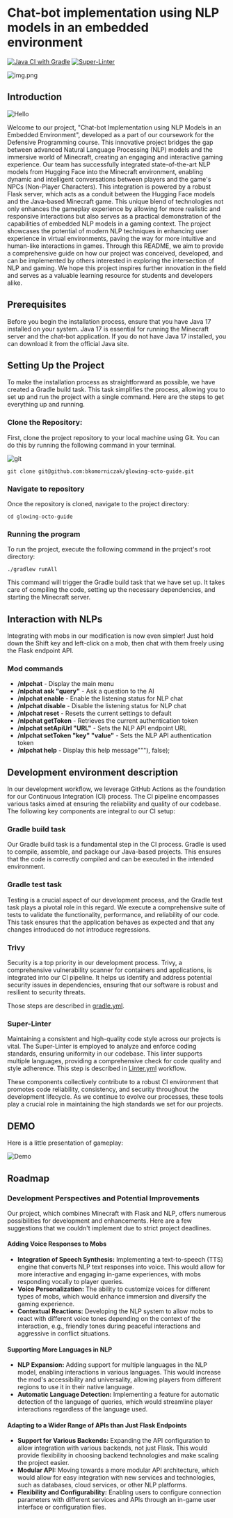 # Chat-bot implementation using NLP models in an embedded environment
[![Java CI with Gradle](https://github.com/bkomorniczak/glowing-octo-guide/actions/workflows/gradle.yml/badge.svg)](https://github.com/bkomorniczak/glowing-octo-guide/actions/workflows/gradle.yml) [![Super-Linter](https://github.com/bkomorniczak/glowing-octo-guide/actions/workflows/linter.yml/badge.svg)](https://github.com/marketplace/actions/super-linter)

![img.png](img.png)

## Introduction
![Hello](hello.gif)

Welcome to our project, "Chat-bot Implementation using NLP Models in an Embedded Environment", developed as a part of our coursework for the Defensive Programming course. This innovative project bridges the gap between advanced Natural Language Processing (NLP) models and the immersive world of Minecraft, creating an engaging and interactive gaming experience.
Our team has successfully integrated state-of-the-art NLP models from Hugging Face into the Minecraft environment, enabling dynamic and intelligent conversations between players and the game's NPCs (Non-Player Characters). This integration is powered by a robust Flask server, which acts as a conduit between the Hugging Face models and the Java-based Minecraft game.
This unique blend of technologies not only enhances the gameplay experience by allowing for more realistic and responsive interactions but also serves as a practical demonstration of the capabilities of embedded NLP models in a gaming context. 
The project showcases the potential of modern NLP techniques in enhancing user experience in virtual environments, paving the way for more intuitive and human-like interactions in games.
Through this README, we aim to provide a comprehensive guide on how our project was conceived, developed, and can be implemented by others interested in exploring the intersection of NLP and gaming. We hope this project inspires further innovation in the field and serves as a valuable learning resource for students and developers alike.

## Prerequisites
Before you begin the installation process, ensure that you have Java 17 installed on your system. Java 17 is essential for running the Minecraft server and the chat-bot application. If you do not have Java 17 installed, you can download it from the official Java site.
## Setting Up the Project
To make the installation process as straightforward as possible, we have created a Gradle build task. This task simplifies the process, allowing you to set up and run the project with a single command. Here are the steps to get everything up and running.
### Clone the Repository:
First, clone the project repository to your local machine using Git. You can do this by running the following command in your terminal.

![git](git.gif)

`git clone git@github.com:bkomorniczak/glowing-octo-guide.git`
### Navigate to repository
Once the repository is cloned, navigate to the project directory:

`cd glowing-octo-guide`
### Running the program
To run the project, execute the following command in the project's root directory:

`./gradlew runAll`

This command will trigger the Gradle build task that we have set up. It takes care of compiling the code, setting up the necessary dependencies, and starting the Minecraft server.

## Interaction with NLPs
Integrating with mobs in our modification is now even simpler! Just hold down the Shift key and left-click on a mob, then chat with them freely using the Flask endpoint API.
### Mod commands
- **/nlpchat** - Display the main menu
- **/nlpchat ask "query"** - Ask a question to the AI
- **/nlpchat enable** - Enable the listening status for NLP chat
- **/nlpchat disable** - Disable the listening status for NLP chat
- **/nlpchat reset** - Resets the current settings to default
- **/nlpchat getToken** - Retrieves the current authentication token
- **/nlpchat setApiUrl "URL"** - Sets the NLP API endpoint URL
- **/nlpchat setToken "key" "value"** - Sets the NLP API authentication token
- **/nlpchat help** - Display this help message"""), false);
## Development environment description
In our development workflow, we leverage GitHub Actions as the foundation for our Continuous Integration (CI) process. The CI pipeline encompasses various tasks aimed at ensuring the reliability and quality of our codebase. The following key components are integral to our CI setup:
### Gradle build task
Our Gradle build task is a fundamental step in the CI process. Gradle is used to compile, assemble, and package our Java-based projects. This ensures that the code is correctly compiled and can be executed in the intended environment.
### Gradle test task
Testing is a crucial aspect of our development process, and the Gradle test task plays a pivotal role in this regard. We execute a comprehensive suite of tests to validate the functionality, performance, and reliability of our code. This task ensures that the application behaves as expected and that any changes introduced do not introduce regressions.
### Trivy
Security is a top priority in our development process. Trivy, a comprehensive vulnerability scanner for containers and applications, is integrated into our CI pipeline. It helps us identify and address potential security issues in dependencies, ensuring that our software is robust and resilient to security threats.

Those steps are described in [gradle.yml](.github/workflows/gradle.yml).
### Super-Linter
Maintaining a consistent and high-quality code style across our projects is vital. The Super-Linter is employed to analyze and enforce coding standards, ensuring uniformity in our codebase. This linter supports multiple languages, providing a comprehensive check for code quality and style adherence.
This step is described in [Linter.yml](.github/workflows/linter.yml) workflow.

These components collectively contribute to a robust CI environment that promotes code reliability, consistency, and security throughout the development lifecycle. As we continue to evolve our processes, these tools play a crucial role in maintaining the high standards we set for our projects.

## DEMO
Here is a little presentation of gameplay:

![Demo](Demo.gif)

## Roadmap

### Development Perspectives and Potential Improvements

Our project, which combines Minecraft with Flask and NLP, offers numerous possibilities for development and enhancements. 
Here are a few suggestions that we couldn't implement due to strict project deadlines.

#### Adding Voice Responses to Mobs
- **Integration of Speech Synthesis:** Implementing a text-to-speech (TTS) engine that converts NLP text responses into voice. 
This would allow for more interactive and engaging in-game experiences, with mobs responding vocally to player queries.
- **Voice Personalization:** The ability to customize voices for different types of mobs, which would enhance immersion and diversify the gaming experience.
- **Contextual Reactions:** Developing the NLP system to allow mobs to react with different voice tones depending on the context of the interaction,
e.g., friendly tones during peaceful interactions and aggressive in conflict situations.

#### Supporting More Languages in NLP
- **NLP Expansion:** Adding support for multiple languages in the NLP model, enabling interactions in various languages. 
This would increase the mod's accessibility and universality, allowing players from different regions to use it in their native language.
- **Automatic Language Detection:** Implementing a feature for automatic detection of the language of queries, which would streamline player interactions regardless of the language used.

#### Adapting to a Wider Range of APIs than Just Flask Endpoints
- **Support for Various Backends:** Expanding the API configuration to allow integration with various backends, not just Flask. This would provide flexibility in choosing backend technologies and make scaling the project easier.
- **Modular API:** Moving towards a more modular API architecture, which would allow for easy integration with new services and technologies, such as databases, cloud services, or other NLP platforms.
- **Flexibility and Configurability:** Enabling users to configure connection parameters with different services and APIs through an in-game user interface or configuration files.



